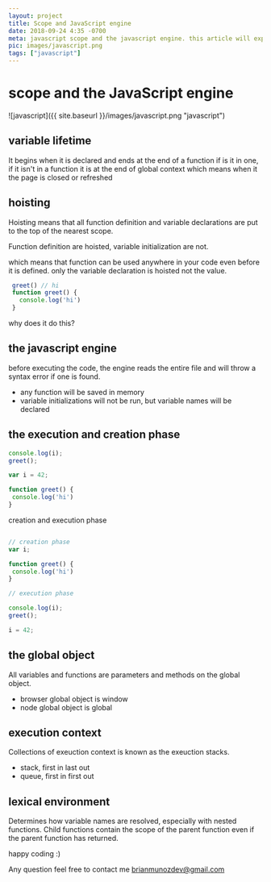 ```yaml
---
layout: project
title: Scope and JavaScript engine
date: 2018-09-24 4:35 -0700
meta: javascript scope and the javascript engine. this article will explain how variables are seen in javascript and how javascript runs your code.
pic: images/javascript.png
tags: ["javascript"]
---
```


# scope and the JavaScript engine

![javascript]({{ site.baseurl }}/images/javascript.png "javascript")


## variable lifetime

It begins when it is declared and ends at the end of a function if is it in one, if it isn't in a function it is at the end of global context which means when it the page is closed or refreshed


## hoisting

Hoisting means that all function definition and variable declarations are put to the top of the nearest scope.

Function definition are hoisted, variable initialization are not.

which means that function can be used anywhere in your code even before it is defined. only the variable declaration is hoisted not the value.

```javascript
 greet() // hi
 function greet() {
   console.log('hi')
 }
```

why does it do this?

## the javascript engine

before executing the code, the engine reads the entire file and will throw a syntax error if one is found.

* any function will be saved in memory
* variable initializations will not be run, but variable names will be declared

## the execution and creation phase

```javascript
console.log(i);
greet();

var i = 42;

function greet() {
 console.log('hi')
}
```

creation and execution phase

```javascript

// creation phase
var i;

function greet() {
 console.log('hi')
}

// execution phase

console.log(i);
greet();

i = 42;
```

## the global object

All variables and functions are parameters and methods on the global object.

* browser global object is window
* node global object is global

## execution context

Collections of exeuction context is known as the exeuction stacks.

* stack, first in last out
* queue, first in first out


## lexical environment

Determines how variable names are resolved, especially with nested functions. Child functions contain the scope of the parent function even if the parent function has returned.


happy coding :)

Any question feel free to contact me brianmunozdev@gmail.com